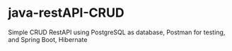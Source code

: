 # java-restAPI-CRUD
Simple CRUD RestAPI using PostgreSQL as database, Postman for testing, and Spring Boot, Hibernate